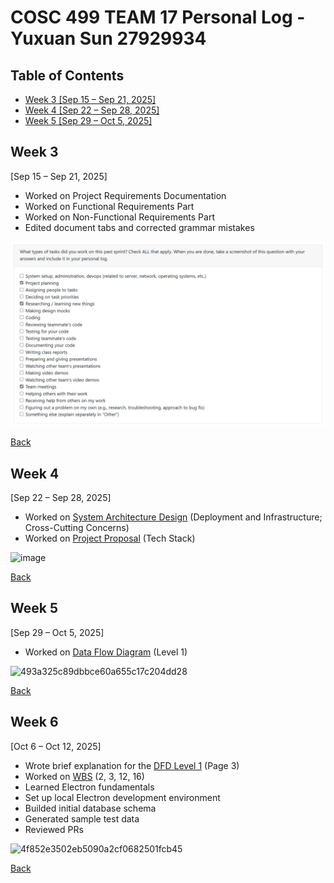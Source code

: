 # COSC 499 TEAM 17 Personal Log - Yuxuan Sun 27929934

## Table of Contents

- [Week 3 [Sep 15 – Sep 21, 2025]](#week-3)
- [Week 4 [Sep 22 – Sep 28, 2025]](#week-4)
- [Week 5 [Sep 29 – Oct 5, 2025]](#week-5)

## Week 3
[Sep 15 – Sep 21, 2025]
- Worked on Project Requirements Documentation
- Worked on Functional Requirements Part
- Worked on Non-Functional Requirements Part
- Edited document tabs and corrected grammar mistakes 

![Yuxuan Sun Week 3 Personal Log](https://github.com/ErenSun408/COSC499-Team17/blob/main/personal_log_img/YuxuanSun_COSC499_WEEK3_PEER-EVAL.png)

[Back](#table-of-contents)

## Week 4
[Sep 22 – Sep 28, 2025]
- Worked on [System Architecture Design](https://docs.google.com/document/d/1fZNTCu4YO0CFwIvErlJ1agD4Zyxgh6q11CnjB686NzY/edit?tab=t.0) (Deployment and Infrastructure; Cross-Cutting Concerns)
- Worked on [Project Proposal](https://docs.google.com/document/d/1yNkyeBqHvSgFAER2WQUW5GLdEmcIMknSAGh68UDHqCg/edit?tab=t.0) (Tech Stack)

<img width="1560" height="916" alt="image" src="https://github.com/user-attachments/assets/3f2ff4b4-7ef8-48ba-9c9b-c82961d0180e" />

[Back](#table-of-contents)

## Week 5
[Sep 29 – Oct 5, 2025]
- Worked on [Data Flow Diagram](https://github.com/COSC-499-W2025/capstone-project-team-17-1/blob/main/docs/design/L0%26L1%20DFD.png) (Level 1)

<img width="1549" height="905" alt="493a325c89dbbce60a655c17c204dd28" src="https://github.com/user-attachments/assets/749bbf1b-bc70-4f2a-8b14-5af394c8e6f3" />

[Back](#table-of-contents)

## Week 6
[Oct 6 – Oct 12, 2025]
- Wrote brief explanation for the [DFD Level 1](https://docs.google.com/document/d/1ZnNXTiLX3bXALCe2Ug8rojZ3RkSmjPB-2_YgaCqQyPA/edit?tab=t.0) (Page 3)
- Worked on [WBS](https://docs.google.com/document/d/1wPQgS1NMM9Jt1JUTCCPeJgyASQXQxxf_LkWZkoiAauA/edit?tab=t.0#heading=h.g6wbaqojg4lv) (2, 3, 12, 16)
- Learned Electron fundamentals
- Set up local Electron development environment
- Builded initial database schema
- Generated sample test data
- Reviewed PRs

<img width="1560" height="914" alt="4f852e3502eb5090a2cf0682501fcb45" src="https://github.com/user-attachments/assets/e3476168-756d-4b00-8c00-24c690b0018d" />

[Back](#table-of-contents)

